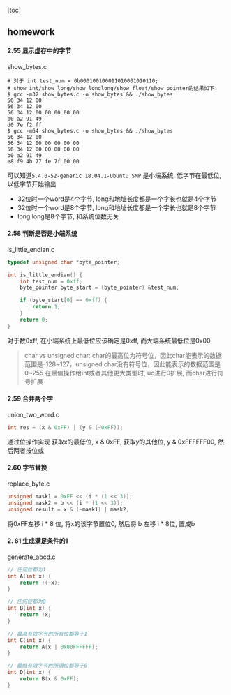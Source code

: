 [toc]

## homework


#### 2.55 显示虚存中的字节

show_bytes.c

``` shell
# 对于 int test_num = 0b000100100011010001010110;
# show_int/show_long/show_longlong/show_float/show_pointer的结果如下:
$ gcc -m32 show_bytes.c -o show_bytes && ./show_bytes
56 34 12 00
56 34 12 00
56 34 12 00 00 00 00 00
b0 a2 91 49
d0 7e f2 ff
$ gcc -m64 show_bytes.c -o show_bytes && ./show_bytes
56 34 12 00
56 34 12 00 00 00 00 00
56 34 12 00 00 00 00 00
b0 a2 91 49
e8 f9 4b 77 fe 7f 00 00
```
可以知道`5.4.0-52-generic 18.04.1-Ubuntu SMP` 是小端系统, 低字节在最低位, 以低字节开始输出
- 32位时一个word是4个字节, long和地址长度都是一个字长也就是4个字节
- 32位时一个word是8个字节, long和地址长度都是一个字长也就是8个字节
- long long是8个字节, 和系统位数无关


#### 2.58 判断是否是小端系统
is_little_endian.c

```c
typedef unsigned char *byte_pointer;

int is_little_endian() {
    int test_num = 0xff;
    byte_pointer byte_start = (byte_pointer) &test_num;

    if (byte_start[0] == 0xff) {
        return 1;
    }
    return 0;
}
```

对于数0xff, 在小端系统上最低位应该确定是0xff, 而大端系统最低位是0x00

> char vs unsigned char:
> char的最高位为符号位，因此char能表示的数据范围是-128~127，unsigned char没有符号位，因此能表示的数据范围是0~255
> 在赋值操作给int或者其他更大类型时, uc进行0扩展, 而char进行符号扩展


#### 2.59 合并两个字

union_two_word.c

```c
int res = (x & 0xFF) | (y & (~0xFF));
```
通过位操作实现
获取x的最低位, x & 0xFF, 获取y的其他位, y & 0xFFFFFF00, 然后两者按位或



#### 2.60 字节替换

replace_byte.c

```c
unsigned mask1 = 0xFF << (i * (1 << 3));
unsigned mask2 = b << (i * (1 << 3));
unsigned result = x & (~mask1) | mask2;
```
将0xFF左移 i * 8 位, 将x的该字节置位0, 然后将 b 左移 i * 8位, 置成b


#### 2. 61 生成满足条件的1

generate_abcd.c

```c
// 任何位都为1
int A(int x) {
    return !(~x);
}

// 任何位都为0
int B(int x) {
    return !x;
}

// 最高有效字节的所有位都等于1
int C(int x) {
    return A(x | 0x00FFFFFF);
}

// 最低有效字节的所谓位都等于0
int D(int x) {
    return B(x & 0xFF);
}
```